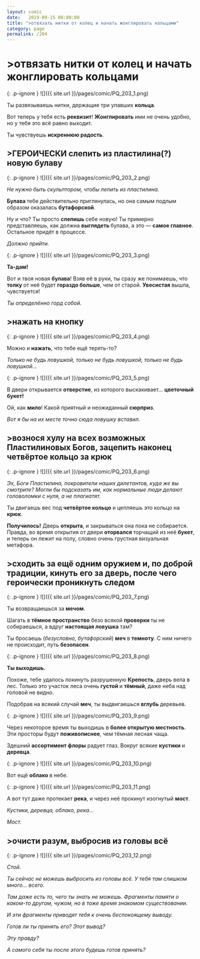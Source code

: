 ```yaml
---
layout: comic
date:   2019-09-15 00:00:00 
title: ">отвязать нитки от колец и начать жонглировать кольцами"
category: page
permalink: /204
---
```

# >отвязать нитки от колец и начать жонглировать кольцами

{: .p-ignore }
![]({{ site.url }}/pages/comic/PQ_203_1.png)

Ты развязываешь нитки, держащие три упавших <strong>кольца</strong>.

Вот теперь у тебя есть <strong>реквизит</strong>! <strong>Жонглировать </strong>ими не очень удобно, но у тебя это всё равно выходит.

Ты чувствуешь <strong>искреннюю радость</strong>.

## >ГЕРОИЧЕСКИ слепить из пластилина(?) новую булаву

{: .p-ignore }
![]({{ site.url }}/pages/comic/PQ_203_2.png)

<em>Не нужно быть скульптором, чтобы лепить из пластилина.</em>

<strong>Булава </strong>тебе действительно приглянулась, но она самым подлым образом оказалась <strong>бутафорской</strong>.

Ну и что? Ты просто <strong>слепишь </strong>себе новую! Ты примерно представляешь, как должна <strong>выглядеть </strong>булава, а это — <strong>самое главное</strong>. Остальное придёт в процессе. 

<em>Должно прийти.</em>

{: .p-ignore }
![]({{ site.url }}/pages/comic/PQ_203_3.png)

<strong>Та-дам!</strong>

Вот и твоя новая <strong>булава</strong>! Взяв её в руки, ты сразу же понимаешь, что <strong>толку </strong>от неё будет <strong>гораздо больше</strong>, чем от старой. <strong>Увесистая </strong>вышла, чувствуется!

<em>Ты определённо горд собой.</em>

## >нажать на кнопку

{: .p-ignore }
![]({{ site.url }}/pages/comic/PQ_203_4.png)

Можно и <strong>нажать</strong>, что тебе ещё терять-то?

<em>Только не будь ловушкой, только не будь ловушкой, только не будь ловушкой…</em>

{: .p-ignore }
![]({{ site.url }}/pages/comic/PQ_203_5.png)

В двери открывается <strong>отверстие</strong>, из которого выскакивает… <strong>цветочный букет!</strong>

Ой, как <strong>мило</strong>! Какой приятный и неожиданный <strong>сюрприз</strong>. 

<em>Вот я бы на их месте точно сюда ловушку вставил.</em>

## >вознося хулу на всех возможных Пластилиновых Богов, зацепить наконец четвёртое кольцо за крюк

{: .p-ignore }
![]({{ site.url }}/pages/comic/PQ_203_6.png)

<em>Эх, Боги Пластилина, покровители наших дилетантов, куда же вы смотрите? Могли бы подсказать им, как нормальные люди делают головоломки с нуля, а не плагиатят.</em>

Ты двигаешь вес под <strong>четвёртое кольцо</strong> и цепляешь это кольцо на <strong>крюк</strong>.

<strong>Получилось!</strong> Дверь <strong>открыта</strong>, и закрываться она пока не собирается. Правда, во время открытия от двери <strong>оторвался </strong>торчащий из неё <strong>букет</strong>, и теперь он лежит на полу, словно очень грустная визуальная метафора.

## >сходить за ещё одним оружием и, по доброй традиции, кинуть его за дверь, после чего героически проникнуть следом

{: .p-ignore }
![]({{ site.url }}/pages/comic/PQ_203_7.png)

Ты возвращаешься за <strong>мечом</strong>.

Шагать в <strong>тёмное пространство</strong> безо всякой <strong>проверки </strong>ты не собираешься, а вдруг <strong>настоящая ловушка</strong> там?

Ты бросаешь (<em>безусловно, бутафорский</em>) <strong>меч</strong> в <strong>темноту</strong>. С ним ничего не происходит, путь <strong>безопасен</strong>.

{: .p-ignore }
![]({{ site.url }}/pages/comic/PQ_203_8.png)

<strong>Ты выходишь.</strong>

Похоже, тебе удалось покинуть разрушенную <strong>Крепость</strong>, дверь вела в лес. Только это участок леса очень <strong>густой </strong>и <strong>тёмный</strong>, даже неба над головой не видно.

Подобрав на всякий случай <strong>меч</strong>, ты выдвигаешься <strong>вглубь </strong>деревьев.

{: .p-ignore }
![]({{ site.url }}/pages/comic/PQ_203_9.png)

Через некоторое время ты выходишь в <strong>более открытую местность</strong>. Эти просторы будут <strong>поживописнее</strong>, чем тёмная лесная чаща.

Здешний <strong>ассортимент флоры</strong> радует глаз. Вокруг всякие <strong>кустики </strong>и <strong>деревца</strong>.

{: .p-ignore }
![]({{ site.url }}/pages/comic/PQ_203_10.png)

Вот ещё <strong>облако </strong>в небе.

{: .p-ignore }
![]({{ site.url }}/pages/comic/PQ_203_11.png)

А вот тут даже протекает <strong>река</strong>, и через неё прокинут изогнутый <strong>мост</strong>.

<em>Кустики, деревца, облако, река…</em>

<em>Мост.</em>

## >очисти разум, выбросив из головы всё

{: .p-ignore }
![]({{ site.url }}/pages/comic/PQ_203_12.png)

<em>Стой</em>.

<em>Ты сейчас не можешь выбросить из головы всё. У тебя там слишком много… всего.</em>

<em>Там даже есть то, чего ты знать не можешь. Фрагменты памяти о каком-то другом, чужом, но в тоже время знакомом существовании.</em>

<em>И эти фрагменты приводят тебя к очень беспокоящему выводу.</em>

<em>Готов ли ты принять его? Этот вывод? </em>

<em>Эту правду?</em>

<em>А самого себя ты после этого будешь готов принять?</em>
